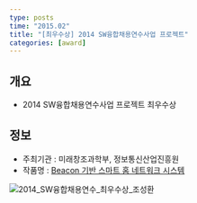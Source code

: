 ```yaml
---
type: posts
time: "2015.02"
title: "[최우수상] 2014 SW융합채용연수사업 프로젝트"
categories: [award]
---
```


## 개요 

* 2014 SW융합채용연수사업 프로젝트 최우수상

## 정보 

* 주최기관 : 미래창조과학부, 정보통신산업진흥원
* 작품명 : [Beacon 기반 스마트 홈 네트워크 시스템](https://sunghwan7330.github.io/portfolio/2014-12-01-smarthome_basedon_beacon/)

![2014_SW융합채용연수_최우수상_조성환](/portfolio/2014_SW융합채용연수_최우수상_조성환.jpg)